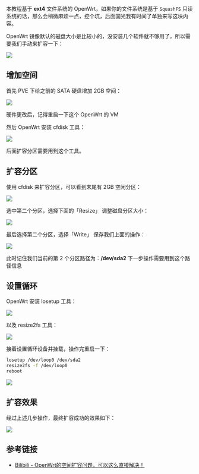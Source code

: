 本教程基于 **ext4** 文件系统的 OpenWrt，如果你的文件系统是基于  `SquashFS` 只读系统的话，那么会稍微麻烦一点，挖个坑，后面国光我有时间了单独来写这块内容。

OpenWrt 镜像默认的磁盘大小是比较小的，没安装几个软件就不够用了，所以需要我们手动来扩容一下：

![](https://image.3001.net/images/20221226/16720537657463.png) 

## 增加空间

首先 PVE 下给之前的 SATA 硬盘增加 2GB 空间：

![](https://image.3001.net/images/20221226/16720613548338.png) 

硬件更改后，记得重启一下这个 OpenWrt 的 VM   

然后 OpenWrt 安装 cfdisk 工具：

![](https://image.3001.net/images/20221226/16720612657689.png) 

后面扩容分区需要用到这个工具。   

## 扩容分区

使用 cfdisk 来扩容分区，可以看到末尾有 2GB 空闲分区：

![](https://image.3001.net/images/20221226/16720622632135.png) 

选中第二个分区，选择下面的「Resize」 调整磁盘分区大小：

![](https://image.3001.net/images/20221226/16720624269960.png) 

最后选择第二个分区，选择「Write」 保存我们上面的操作：

![](https://image.3001.net/images/20221226/16720624326926.png) 

此时记住我们当前的第 2 个分区路径为：**/dev/sda2**  下一步操作需要用到这个路径信息

## 设置循环

OpenWrt 安装 losetup 工具：

![](https://image.3001.net/images/20221226/16720626585465.png) 

以及 resize2fs 工具：

![](https://image.3001.net/images/20221226/16720628531362.png) 

接着设置循环设备并挂载，操作完重启一下：

```bash
losetup /dev/loop0 /dev/sda2
resize2fs -f /dev/loop0
reboot
```
![](https://image.3001.net/images/20221226/16720629872017.png)  

## 扩容效果

经过上述几步操作，最终扩容成功的效果如下：

![](https://image.3001.net/images/20221226/16720631021585.png)   

## 参考链接

- [Bilibili - OpenWrt的空间扩容问题，可以这么直接解决！](https://www.bilibili.com/video/BV1WK411Z79q/)

